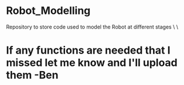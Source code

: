 # Robot_Modelling
Repository to store code used to model the Robot at different stages
\\
\\
# If any functions are needed that I missed let me know and I'll upload them -Ben
